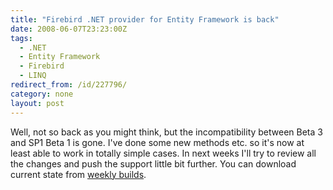 ```yaml
---
title: "Firebird .NET provider for Entity Framework is back"
date: 2008-06-07T23:23:00Z
tags:
  - .NET
  - Entity Framework
  - Firebird
  - LINQ
redirect_from: /id/227796/
category: none
layout: post
---
```

Well, not so back as you might think, but the incompatibility between Beta 3 and SP1 Beta 1 is gone. I've done some new methods etc. so it's now at least able to work in totally simple cases. In next weeks I'll try to review all the changes and push the support little bit further. You can download current state from [weekly builds][1].

[1]: http://netprovider.cincura.net/
